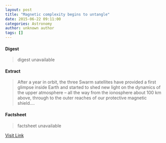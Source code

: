 ```yaml
---
layout: post
title: "Magnetic complexity begins to untangle"
date: 2015-06-22 09:11:00
categories: Astronomy
author: unknown author
tags: []
---
```



#### Digest
>digest unavailable

#### Extract
>After a year in orbit, the three Swarm satellites have provided a first glimpse inside Earth and started to shed new light on the dynamics of the upper atmosphere – all the way from the ionosphere about 100 km above, through to the outer reaches of our protective magnetic shield....

#### Factsheet
>factsheet unavailable

[Visit Link](http://www.esa.int/Our_Activities/Observing_the_Earth/Swarm/Magnetic_complexity_begins_to_untangle)



